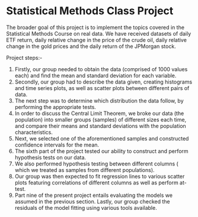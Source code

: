 # Statistical Methods Class Project
The broader goal of this project is to implement the topics covered in the Statistical Methods Course on real data. 
We have received datasets of daily ETF return, daily relative change in the price of the crude oil, daily relative change in the gold prices and the daily return of the JPMorgan stock.

Project steps:-
1) Firstly, our group needed to obtain the data (comprised of 1000 values each) and find the mean and standard deviation for each variable. 
2) Secondly, our group had to describe the data given, creating histograms and time series plots, as well as scatter plots between different pairs of data. 
3) The next step was to determine which distribution the data follow, by performing the appropriate tests. 
4) In order to discuss the Central Limit Theorem, we broke our data (the population) into smaller groups (samples) of different sizes each time, and compare their means and standard deviations with the population characteristics. 
5) Next, we selected one of the aforementioned samples and constructed confidence intervals for the mean. 
6) The sixth part of the project tested our ability to construct and perform hypothesis tests on our data. 
7) We also performed hypothesis testing between different columns ( which we treated as samples from different populations). 
8) Our group was then expected to fit regression lines to various scatter plots featuring correlations of different columns as well as perform at-test. 
9) Part nine of the present project entails evaluating the models we assumed in the previous section. Lastly, our group checked the residuals of the model fitting using various tools available.
